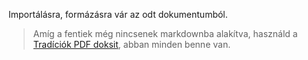 Importálásra, formázásra vár az odt dokumentumból.


> Amíg a fentiek még nincsenek markdownba alakítva, használd a [Tradíciók PDF doksit](https://github.com/kaktusztea/km100/blob/master/archive/pdf/km100_04_tradiciok.pdf?raw=true), abban minden benne van.
